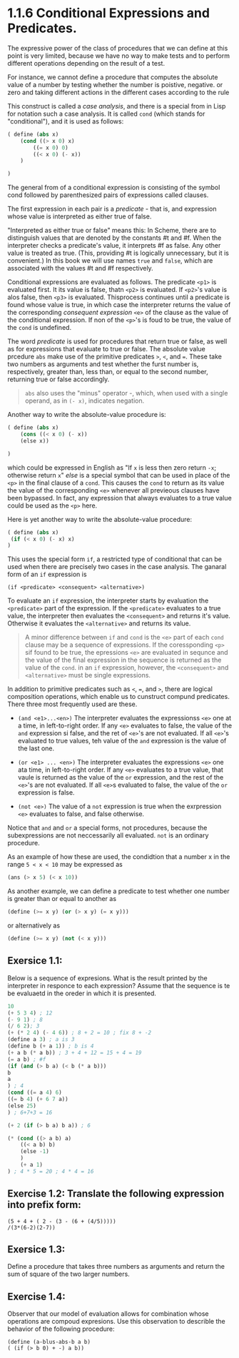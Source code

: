 # 1.1.6 Conditional Expressions and Predicates.

The expressive power of the class of procedures that we can define at this point is very limited, because we have no way to make tests and to perform different operations depending on the result of a test.

For instance, we cannot define a procedure that computes the absolute value of a number by testing whether the number is poistive, negative. or zero and taking different actions in the different cases according to the rule

This construct is called a *case analysis*, and there is a special from in Lisp for notation such a case analysis. It is called `cond` (which stands for "conditional"), and it is used as follows:

```lisp
( define (abs x)
    (cond ((> x 0) x)
        ((= x 0) 0)
        ((< x 0) (- x))
    )

)
```

The general from of a conditional expression is consisting of the symbol cond followed by parenthesized pairs of expressions called clauses.

The first expression in each pair is a *predicate* - that is, and expression whose value is interpreted as either true of false.

"Interpreted as either true or false" means this: In Scheme, there are to distinguish values that are denoted by the constants #t and #f. When the interpreter checks a predicate's value, it interprets #f as false. Any other value is treated as true. (This, providing #t is logically unnecessary, but it is convenient.) In this book we will use names `true` and `false`, which are associated with the values #t and #f respectively.

Conditional expressions are evaluated as follows. The predicate `<p1>` is evaluated first. It its value is false, thatn `<p2>` is evaluated. If `<p2>`'s value is alos false, then `<p3>` is evaluated. Thisprocess continues until a predicate is found whose value is true, in which case the interpreter returns the value of the corresponding *consequent expression* `<e>` of the clause as the value of the conditional expression. If non of the `<p>`'s is foud to be true, the value of the `cond` is undefined.

The word *predicate* is used for procedures that return true or false, as well as for expressions that evaluate to true or false. The absolute value prcedure `abs` make use of the primitive predicates `>`, `<`, and `=`. These take two numbers as arguments and test whether the furst number is, respectively, greater than, less than, or equal to the second number, returning true or false accordingly.

> `abs` also uses the "minus" operator -, which, when used with a single operand, as in `(- x)`, indicates negation.

Another way to write the absolute-value procedure is:

```lisp
( define (abs x)
    (cons ((< x 0) (- x))
    (else x))

)
```

which could be expressed in English as "If `x` is less then zero return `-x`; otherwise return `x`"  *else* is a special symbol that can be used in place of the `<p>` in the final clause of a `cond`. This causes the `cond` to return as its value the value of the corresponding `<e>` whenever all previeous clauses have been bypassed. In fact, any expression that always evaluates to a true value could be used as the `<p>` here.

Here is yet another way to write the absolute-value procedure:

```lisp
( define (abs x)
 (if (< x 0) (- x) x)
)
```

This uses the special form `if`, a restricted type of conditional that can be used when there are precisely two cases in the case analysis. The ganaral form of an `if` expression is

`(if <predicate> <consequent> <alternative>)`

To evaluate an `if` expression, the interpreter starts by evaluation the `<predicate>` part of the expression. If the `<predicate>` evaluates to a true value, the interpreter then evaluates the `<consequent>` and returns it's value. Otherwise it evaluates the `<alternative>` and returns its value.

> A minor difference between `if` and `cond` is the `<e>` part of each `cond` clause may be a sequence of expressions. If the coressponding `<p>` sif found to be true, the epressions `<e>` are evaluated in sequnce and the value of the final expression in the sequence is returned as the value of the `cond`. in an `if` expression, however, the `<consequent>` and `<alternative>` must be single expressions.

In addition to primitive predicates such as `<`, `=`, and `>`, there are logical composition operations, which enable us to cunstruct compund predicates. There three most frequently used are these.

- `(and <e1>...<en>)` The interpreter evaluates the expressionss `<e>` one at a time, in left-to-right order. If any `<e>` evaluates to false, the value of the `and` expression si false, and the ret of `<e>`'s are not evaluated. If all `<e>`'s evaluated to true values, teh value of the `and` expression is the value of the last one.

- `(or <e1> ... <en>)` The interpreter evaluates the expressions `<e>` one ata time, in left-to-right order. If any `<e>` evaluates to a true value, that vaule is returned as the value of the `or` expression, and the rest of the `<e>`'s are not evaluated. If all `<e>`s evaluated to false, the value of the `or` expression is false.

- `(not <e>)` The value of a `not` expression is true when the exrpression `<e>` evaluates to false, and false otherwise.

Notice that `and` and `or` a special forms, not procedures, because the subexpressions are not neccessarily all evaluated. `not` is an ordinary procedure.

As an example of how these are used, the condidtion that a number x in the range `5 < x < 10` may be expressed as

```lisp
(ans (> x 5) (< x 10))
```

As another example, we can define a predicate to test whether one number is greater than or equal to another as

```lisp
(define (>= x y) (or (> x y) (= x y)))
```

or alternatively as

```lisp
(define (>= x y) (not (< x y)))
```


## Exersice 1.1: 

Below is a sequence of expresions. What is the result printed by the interpreter in responce to each expression? Assume that the sequence is te be evaluaetd in the oreder in which it is presented.

```lisp
10
(+ 5 3 4) ; 12
(- 9 1) ; 8
(/ 6 2); 3
(+ (* 2 4) (- 4 6)) ; 8 + 2 = 10 ; fix 8 + -2
(define a 3) ; a is 3
(define b (+ a 1)) ; b is 4
(+ a b (* a b)) ; 3 + 4 + 12 = 15 + 4 = 19
(= a b) ; #f
(if (and (> b a) (< b (* a b)))
b
a
) ; 4
(cond ((= a 4) 6)
((= b 4) (+ 6 7 a))
(else 25)
) ; 6+7+3 = 16

(+ 2 (if (> b a) b a)) ; 6

(* (cond ((> a b) a)
    ((< a b) b)
    (else -1)
    )
    (+ a 1)
) ; 4 * 5 = 20 ; 4 * 4 = 16

```

## Exercise 1.2: Translate the following expression into prefix form:

```Lisp
(5 + 4 + ( 2 - (3 - (6 + (4/5)))))
/(3*(6-2)(2-7))
```

## Exersice 1.3: 

Define a procedure that takes three numbers as arguments and return the sum of square of the two larger numbers.

## Exercise 1.4: 
Observer that our model of evaluation allows for combination whose operations are compoud expresions. Use this observation to describle the behavior of the following procedure:

```Lisp
(define (a-blus-abs-b a b)
( (if (> b 0) + -) a b))
```
